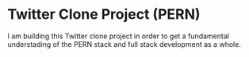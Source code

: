 # Twitter Clone Project (PERN)
I am building this Twitter clone project in order to get a fundamental understading of the PERN stack and full stack development as a whole.
